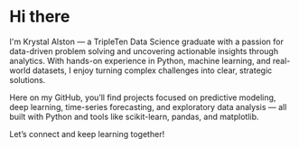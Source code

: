 # Hi there 

I'm Krystal Alston — a TripleTen Data Science graduate with a passion for data-driven problem solving and uncovering actionable insights through analytics. With hands-on experience in Python, machine learning, and real-world datasets, I enjoy turning complex challenges into clear, strategic solutions.

Here on my GitHub, you’ll find projects focused on predictive modeling, deep learning, time-series forecasting, and exploratory data analysis — all built with Python and tools like scikit-learn, pandas, and matplotlib.

Let’s connect and keep learning together!
